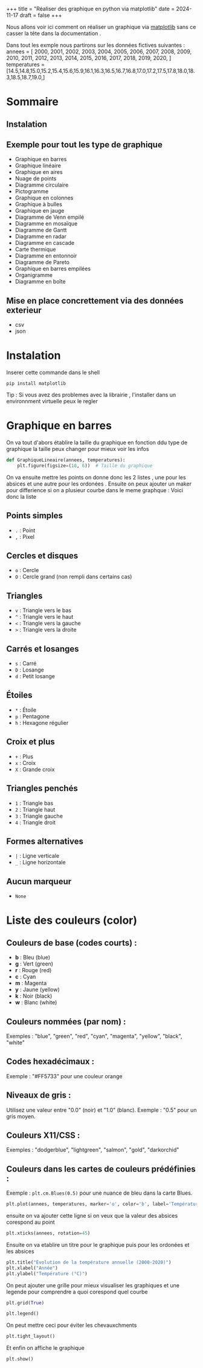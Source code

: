 +++
title = "Réaliser des graphique en python via matplotlib"
date = 2024-11-17
draft = false
+++

Nous allons voir ici comment on réaliser un graphique via [matplotlib](https://matplotlib.org/stable/) sans ce casser la tête dans la documentation .

Dans tout les exmple nous partirons sur les données fictives suivantes : annees = [
    2000,
    2001,
    2002,
    2003,
    2004,
    2005,
    2006,
    2007,
    2008,
    2009,
    2010,
    2011,
    2012,
    2013,
    2014,
    2015,
    2016,
    2017,
    2018,
    2019,
    2020,
]
temperatures = [14.5,14.8,15.0,15.2,15.4,15.6,15.9,16.1,16.3,16.5,16.7,16.8,17.0,17.2,17.5,17.8,18.0,18.3,18.5,18.7,19.0,]


# Sommaire
## Instalation
## Exemple pour tout les type de graphique
- Graphique en barres
- Graphique linéaire
- Graphique en aires
- Nuage de points
- Diagramme circulaire
- Pictogramme
- Graphique en colonnes
- Graphique à bulles
- Graphique en jauge
- Diagramme de Venn empilé
- Diagramme en mosaïque
- Diagramme de Gantt
- Diagramme en radar
- Diagramme en cascade
- Carte thermique
- Diagramme en entonnoir
- Diagramme de Pareto
- Graphique en barres empilées
- Organigramme
- Diagramme en boîte

## Mise en place concrettement via des données exterieur
- csv
- json

# Instalation

Inserer cette commande dans le shell 
```shell
pip install matplotlib
```

Tip : Si vous avez des problemes avec la librairie , l'installer dans un environnment virtuelle peux le regler 

# Graphique en barres

On va tout d'abors établire la taille du graphique en fonction ddu type de graphique la taille peux changer pour mieux voir les infos

```python
def GraphiqueLineaire(annees, temperatures):
	plt.figure(figsize=(10, 6))  # Taille du graphique
```

On va ensuite mettre les points on donne donc les 2 listes , une pour les absices et une autre pour les ordonées . Ensuite on peux ajouter un maker pour differience si on a plusieur courbe dans le meme graphque : 
Voici donc la liste 
## Points simples
- `.` : Point  
- `,` : Pixel  

## Cercles et disques
- `o` : Cercle  
- `O` : Cercle grand (non rempli dans certains cas)  

## Triangles
- `v` : Triangle vers le bas  
- `^` : Triangle vers le haut  
- `<` : Triangle vers la gauche  
- `>` : Triangle vers la droite  

## Carrés et losanges
- `s` : Carré  
- `D` : Losange  
- `d` : Petit losange  

## Étoiles
- `*` : Étoile  
- `p` : Pentagone  
- `h` : Hexagone régulier  

## Croix et plus
- `+` : Plus  
- `x` : Croix  
- `X` : Grande croix  

## Triangles penchés
- `1` : Triangle bas  
- `2` : Triangle haut  
- `3` : Triangle gauche  
- `4` : Triangle droit  

## Formes alternatives
- `|` : Ligne verticale  
- `_` : Ligne horizontale  

## Aucun marqueur
- `None`  

# Liste des couleurs (color)

## Couleurs de base (codes courts) :
- **b** : Bleu (blue)
- **g** : Vert (green)
- **r** : Rouge (red)
- **c** : Cyan
- **m** : Magenta
- **y** : Jaune (yellow)
- **k** : Noir (black)
- **w** : Blanc (white)

## Couleurs nommées (par nom) :
Exemples : "blue", "green", "red", "cyan", "magenta", "yellow", "black", "white"

## Codes hexadécimaux :
Exemple : "#FF5733" pour une couleur orange

## Niveaux de gris :
Utilisez une valeur entre "0.0" (noir) et "1.0" (blanc).
Exemple : "0.5" pour un gris moyen.

## Couleurs X11/CSS :
Exemples : "dodgerblue", "lightgreen", "salmon", "gold", "darkorchid"

## Couleurs dans les cartes de couleurs prédéfinies :
Exemple : `plt.cm.Blues(0.5)` pour une nuance de bleu dans la carte Blues.


```python
plt.plot(annees, temperatures, marker='o', color='b', label='Température annuelle')
```

ensuite on va ajouter cette ligne si on veux que la valeur des absices corespond au point 

```python
plt.xticks(annees, rotation=45) 
```
Ensuite on va etablire un titre pour le graphique puis pour les ordonées et les absices

```python
plt.title("Évolution de la température annuelle (2000-2020)")
plt.xlabel("Année")
plt.ylabel("Température (°C)")
``` 

On peut ajouter une grille pour mieux visualiser les graphiques et une legende pour comprendre a quoi corespond quel courbe 


```python
plt.grid(True)

plt.legend()
```

On peut mettre ceci pour éviter les chevauxchments 

```python
plt.tight_layout()
```

Et enfin on affiche le graphique

```python
plt.show()
```